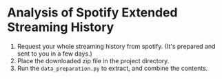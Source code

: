# Analysis of Spotify Extended Streaming History

1. Request your whole streaming history from spotify. (It's prepared and sent to you in a few days.)
2. Place the downloaded zip file in the project directory.
3. Run the `data_preparation.py` to extract, and combine the contents.
